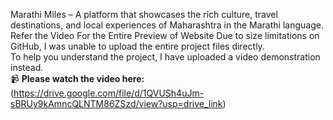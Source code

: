 Marathi Miles – A platform that showcases the rich culture, travel destinations, and local experiences of Maharashtra in the Marathi language. Refer the Video For the Entire Preview of Website
Due to size limitations on GitHub, I was unable to upload the entire project files directly.  
To help you understand the project, I have uploaded a video demonstration instead.  
📹 **Please watch the video here:**
(https://drive.google.com/file/d/1QVUSh4uJm-sBRUy9kAmncQLNTM86ZSzd/view?usp=drive_link)
